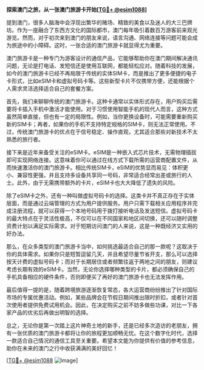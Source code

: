 **探索澳门之旅，从一张澳门旅游卡开始[[TG💪+ @esim1088](https://t.me/s/esim1088)]**

提到澳门，很多人脑海中会浮现出繁华的赌场、精致的美食以及迷人的大三巴牌坊。作为一座融合了东西方文化的国际都市，澳门每年吸引着数百万游客前来观光游览。然而，对于初次来到澳门的朋友来说，语言沟通、网络连接等问题可能会成为旅途中的小障碍。这时，一张合适的澳门旅游卡就显得尤为重要。

澳门旅游卡是一种专门为游客设计的通信产品，它能够帮助你在澳门期间解决通讯问题，无论是打电话、发短信还是使用互联网，都能轻松应对。随着科技的发展，如今的澳门旅游卡已经不再局限于传统的实体SIM卡，而是推出了更多便捷的电子卡形式，比如eSIM卡和虚拟号码卡等。这些新型卡片不仅携带方便，还能根据个人需求灵活选择适合自己的套餐方案。

首先，我们来聊聊传统的澳门旅游卡。这种卡通常以实体形式存在，用户购买后需要将卡插入手机中激活才能使用。对于习惯使用智能手机的现代人而言，这种方式虽然简单直接，但也有一定的局限性。例如，当你更换设备时，可能需要重新购买新的SIM卡；再者，如果你的手机不支持特定规格的SIM卡，则无法正常使用。不过，传统澳门旅游卡的优点在于信号稳定、操作直观，尤其适合那些对新技术不太熟悉的旅行者。

接下来是近年来备受关注的eSIM卡。eSIM是一种嵌入式芯片技术，无需物理插拔即可实现网络连接。这意味着你可以通过在线方式下载所需的运营商配置文件，从而快速激活你的澳门旅游卡。相比传统SIM卡，eSIM的优势显而易见：体积更小、兼容性更强，并且支持多设备共享同一号码，非常适合经常出差或旅行的人士。此外，由于无需携带额外的卡片，eSIM卡也大大降低了遗失的风险。

除了eSIM卡之外，还有一种叫做虚拟号码卡的选择。这类卡并不真正存在于实体层面，而是通过云端管理的方式为用户提供服务。用户只需下载相关应用程序并完成注册流程，就可以获得一个本地号码用于拨打接听电话及发送短信。虚拟号码卡的最大特点在于灵活性极高，不仅可以在不同国家和地区间切换，还可以随时调整资费计划以满足实际需求。对于短期访问澳门的人来说，这是一种既经济又实用的好办法。

那么，在众多类型的澳门旅游卡当中，如何挑选最适合自己的那一款呢？这取决于你的具体需求。如果你只是短暂逗留几天，并且希望尽量节省开支，那么可以选择按天计费的虚拟号码卡；而对于长期居住或者频繁往返于两地之间的朋友，则建议考虑长期有效的eSIM卡。当然，无论你选择哪种类型的卡片，都必须确保自己的手机具备相应的硬件条件，否则即便买了再好的澳门旅游卡也无法发挥作用。

最后值得一提的是，随着跨境旅游逐渐恢复常态，各大运营商纷纷推出了针对国际市场的专属优惠活动。例如，某些品牌会在节假日期间推出限时折扣，或者针对首次使用者提供免费试用机会。因此，在决定购买之前不妨多做些功课，对比一下各家产品的优劣后再做出明智的选择。

总之，无论你是第一次踏上这片神奇土地的新手，还是已经多次造访的老朋友，拥有一张优质的澳门旅游卡都将让你的旅程更加顺畅无忧。在这个数字化时代，选择一款适合自己情况的通信工具至关重要。希望本文能为你提供有价值的参考信息，助你在未来的澳门之行中收获满满的美好回忆！

[[TG💪+ @esim1088](https://t.me/s/esim1088) ![Image](https://i.postimg.cc/4NQfJmqS/Snipaste-2025-05-13-00-14-12.png)]